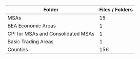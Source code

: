 | Folder                             |   Files / Folders |
|------------------------------------|-------------------|
| MSAs                               |                15 |
| BEA Economic Areas                 |                 1 |
| CPI for MSAs and Consolidated MSAs |                 1 |
| Basic Trading Areas                |                 1 |
| Counties                           |               156 |